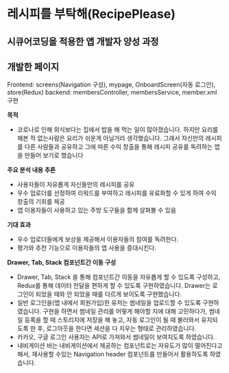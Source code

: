 # 레시피를 부탁해(RecipePlease)

## 시큐어코딩을 적용한 앱 개발자 양성 과정

개발한 페이지
---
Frontend: screens(Navigation 구성), mypage, OnboardScreen(자동 로그인), store(Redux)
backend: membersController, membersService, member.xml 구현

**목적**
  -	코로나로 인해 외식보다는 집에서 밥을 해 먹는 일이 많아졌습니다. 하지만 요리를 해본 적 없는사람은 요리가 쉬운게 아닐거라 생각했습니다. 그래서 자신만의 레시피를 다른 사람들과 공유하고 그에 따른 수익 창출을 통해 레시피 공유를 독려하는 앱을 만들어 보기로 했습니다

**주요 분석 내용 추론**
  -	사용자들이 자유롭게 자신들만의 레시피를 공유
  -	우수 업로더를 선정하여 리워드를 부여하고 레시피를 유료화할 수 있게 하여 수익 창출의 기회를 제공
  -	앱 이용자들이 사용하고 있는 주방 도구들을 함께 살펴볼 수 있음
 
**기대 효과**
  -	우수 업로더들에게 보상을 제공해서 이용자들의 참여를 독려한다.
  -	평가와 추천 기능으로 이용자들의 앱 사용을 증대시킨다.



**Drawer, Tab, Stack 컴포넌트간 이동 구성**
-	Drawer, Tab, Stack 을 통해 컴포넌트간 이동을 자유롭게 할 수 있도록 구성하고, Redux를 통해 데이터 전달을 편하게 할 수 있도록 구현하였습니다. Drawer는 로그인이 되었을 때와 안 되었을 때를 다르게 보이도록 구현했습니다.
-	일반 로그인을(앱 내에서 회원가입)한 유저는 썸네일을 업로드할 수 있도록 구현하였습니다. 구현을 하면서 썸네일 관리를 어떻게 해야할 지에 대해 고민하다가, 썸네일 등록을 할 때 스토리지에 저장을 해 놓고, 자동 로그인이 될 때 불러와서 유지되도록 한 후, 로그아웃을 한다면 세션을 다 지우는 형태로 관리하였습니다.
-	카카오, 구글 로그인 사용자는 API로 가져와서 썸네일이 보여지도록 하였습니다.
-	내비게이션 바는 내비게이션에서 제공하는 컴포넌트로는 자유도가 많이 떨어진다고 해서, 재사용할 수있는 Navigation header 컴포넌트를 만들어서 활용하도록 하였습니다.
